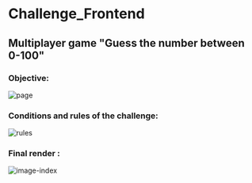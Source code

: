 # Challenge_Frontend
## Multiplayer game "Guess the number between 0-100"

### Objective:
![page](https://user-images.githubusercontent.com/19567048/42243369-66827914-7f11-11e8-98eb-130ba7fdb429.png)

### Conditions and rules of the challenge:
![rules](https://user-images.githubusercontent.com/19567048/42243466-bf0ecc36-7f11-11e8-8bd3-8cb0bcec2c98.png)


### Final render :
![image-index](https://user-images.githubusercontent.com/19567048/41514155-1b362014-72a5-11e8-9c2f-52689741389c.png)
